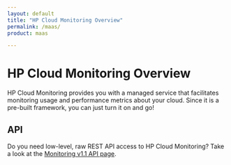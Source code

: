 ```yaml
---
layout: default
title: "HP Cloud Monitoring Overview"
permalink: /maas/
product: maas

---
```

# HP Cloud Monitoring Overview #

HP Cloud Monitoring provides you with a managed service that facilitates monitoring usage and performance metrics about your cloud. Since it is a pre-built framework, you can just turn it on and go!


## API ##
Do you need low-level, raw REST API access to HP Cloud Monitoring?  Take a look at the [Monitoring v1.1 API page](/api/v13/monitoring/).
